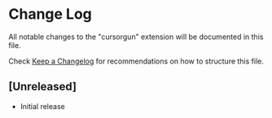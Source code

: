 # Change Log

All notable changes to the "cursorgun" extension will be documented in this file.

Check [Keep a Changelog](http://keepachangelog.com/) for recommendations on how to structure this file.

## [Unreleased]

- Initial release